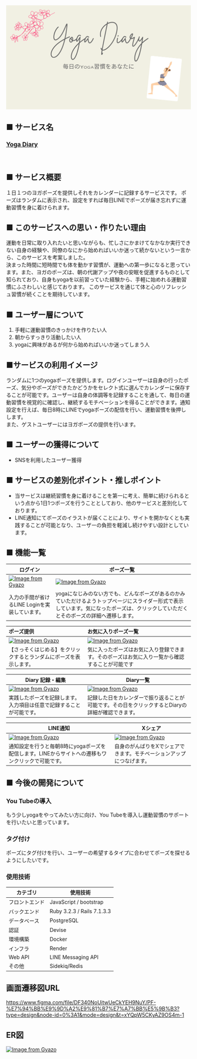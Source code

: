 ![Yoga Diary](./app/assets/images/ogp.png)
<br>

## ■ サービス名
  ### [Yoga Diary](https://www.yoga-diary-app.com/)
<br>

## ■ サービス概要
１日１つのヨガポーズを提供しそれをカレンダーに記録するサービスです。
ポーズはランダムに表示され、設定をすれば毎日LINEでポーズが届き忘れずに運動習慣を身に着けられます。
<br>

## ■ このサービスへの思い・作りたい理由
運動を日常に取り入れたいと思いながらも、忙しさにかまけてなかなか実行できない自身の経験や、同僚のなにから始めればいいか迷って続かないという一言から、このサービスを考案しました。  
決まった時間に短時間でも体を動かす習慣が、運動への第一歩になると思っています。また、ヨガのポーズは、朝の代謝アップや夜の安眠を促進するものとして知られており、自身もyogaを以前習っていた経験から、手軽に始めれる運動習慣にふさわしいと感じております。
このサービスを通じて体と心のリフレッシュ習慣が続くことを期待しています。
<br>

## ■ ユーザー層について
1. 手軽に運動習慣のきっかけを作りたい人
2. 朝からすっきり活動したい人
3. yogaに興味があるが何から始めればいいか迷ってしまう人

## ■サービスの利用イメージ
ランダムに1つのyogaポーズを提供します。ログインユーザーは自身の行ったポーズ、気分やポーズができたかどうかをセレクト式に選んでカレンダーに保存することが可能です。ユーザーは自身の体調等を記録することを通して、毎日の運動習慣を視覚的に確認し、継続するモチベーションを得ることができます。通知設定を行えば、毎日8時にLINEでyogaポーズの配信を行い、運動習慣を後押しします。<br>
また、ゲストユーザーにはヨガポーズの提供を行います。

## ■ ユーザーの獲得について
- SNSを利用したユーザー獲得

## ■ サービスの差別化ポイント・推しポイント  
- 当サービスは継続習慣を身に着けることを第一に考え、簡単に続けられるという点から1日1つポーズを行うこととしており、他のサービスと差別化しております。
- LINE通知にてポーズのイラストが届くことにより、サイトを開かなくとも実践することが可能となり、ユーザーの負担を軽減し続けやすい設計としています。

## ■ 機能一覧
| ログイン | ポーズ一覧 |
| ---- | ---- |
|[![Image from Gyazo](https://i.gyazo.com/9d43fd1b1801a5c2cd7a20fdaea6a840.gif)](https://i.gyazo.com/9d43fd1b1801a5c2cd7a20fdaea6a840)|[![Image from Gyazo](https://i.gyazo.com/78cf4443d45ab26effce4ca31468755f.gif)](https://i.gyazo.com/78cf4443d45ab26effce4ca31468755f)|
|入力の手間が省けるLINE Loginを実装しています。|yogaになじみのない方でも、どんなポーズがあるのかみていただけるようトップページにスライダー形式で表示しています。気になったポーズは、クリックしていただくとそのポーズの詳細へ遷移します。|

| ポーズ提供 |お気に入りポーズ一覧|
|:-------------|:-------------|
|[![Image from Gyazo](https://i.gyazo.com/673b226ccf16d958b7816aaad9ae672e.gif)](https://i.gyazo.com/673b226ccf16d958b7816aaad9ae672e)|[![Image from Gyazo](https://i.gyazo.com/0345f0b00e3fb8eb0f398fa54a08e6ae.gif)](https://i.gyazo.com/0345f0b00e3fb8eb0f398fa54a08e6ae)|
|【さっそくはじめる】をクリックするとランダムにポーズを表示します。|気に入ったポーズはお気に入り登録できます。そのポーズはお気に入り一覧から確認することが可能です|

|Diary 記録・編集| Diary一覧 |
| ---- | ---- |
|[![Image from Gyazo](https://i.gyazo.com/a6e5e2764f4707af650ea7d13bceb418.gif)](https://i.gyazo.com/a6e5e2764f4707af650ea7d13bceb418)|[![Image from Gyazo](https://i.gyazo.com/fb1f7460f59d8f688e5c70df718d09d7.gif)](https://i.gyazo.com/fb1f7460f59d8f688e5c70df718d09d7)|
|実践したポーズを記録します。入力項目は任意で記録することが可能です。|記録した日をカレンダーで振り返ることが可能です。その日をクリックするとDiaryの詳細が確認できます。|

| LINE通知 | Xシェア |
| ---- | ---- |
|[![Image from Gyazo](https://i.gyazo.com/076289b04b6db819a4cfce684fd8c86b.gif)](https://i.gyazo.com/076289b04b6db819a4cfce684fd8c86b)|[![Image from Gyazo](https://i.gyazo.com/45336d33ddae446c54770286344aacd1.gif)](https://i.gyazo.com/45336d33ddae446c54770286344aacd1)|
|通知設定を行うと毎朝8時にyogaポーズを配信します。LINEからサイトへの遷移もワンクリックで可能です。|自身のがんばりをXでシェアできます。モチベーションアップにつなげます。|

## ■ 今後の開発について
### You Tubeの導入
もう少しyogaをやってみたい方に向け、You Tubeを導入し運動習慣のサポートを行いたいと思っています。

### タグ付け
ポーズにタグ付けを行い、ユーザーの希望するタイプに合わせてポーズを探せるようにしたいです。


### 使用技術
|カテゴリ|使用技術|
| ---- | ---- |
|フロントエンド|JavaScript / bootstrap |
|バックエンド|Ruby 3.2.3 / Rails 7.1.3.3 |
|データベース|PostgreSQL|
|認証|Devise|
|環境構築|Docker|
|インフラ|Render|
|Web API|LINE Messaging API|
|その他|Sidekiq/Redis|



## 画面遷移図URL
https://www.figma.com/file/DF340NoUitwUeCkYEH9NuY/PF-%E7%94%BB%E9%9D%A2%E9%81%B7%E7%A7%BB%E5%9B%B3?type=design&node-id=0%3A1&mode=design&t=xYQpW5CKyAZ9OS4m-1

## ER図
[![Image from Gyazo](https://i.gyazo.com/91772fe9f77eec0c5b5f25030e2484d0.png)](https://gyazo.com/91772fe9f77eec0c5b5f25030e2484d0)